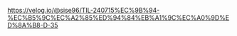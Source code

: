 https://velog.io/@sise96/TIL-240715%EC%9B%94-%EC%B5%9C%EC%A2%85%ED%94%84%EB%A1%9C%EC%A0%9D%ED%8A%B8-D-35
